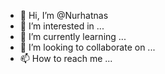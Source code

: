 - 👋 Hi, I’m @Nurhatnas
- 👀 I’m interested in ...
- 🌱 I’m currently learning ...
- 💞️ I’m looking to collaborate on ...
- 📫 How to reach me ...

<!---
Nurhatnas/Nurhatnas is a ✨ special ✨ repository because its `README.md` (this file) appears on your GitHub profile.
You can click the Preview link to take a look at your changes.
--->
